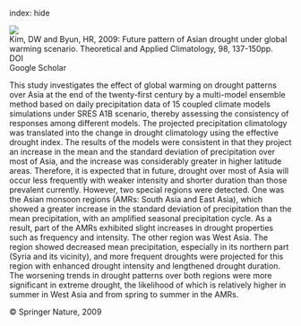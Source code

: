 index: hide

<div class="Citation">
    <div class="Citation-thumb CitationThumb-linked"  data-href="https://doi.org/10.1007/s00704-008-0100-y">
      <img src="https://static.claimspace.cloud/climate-study-static/refs/thumbs/14/Kim_and_Byun_2009-thumb.png" />
    </div>

  <div class="Citation-body">
    <div class="Citation-text">Kim, DW and Byun, HR, 2009: Future pattern of Asian drought under global warming scenario. <span class="Article-journal">Theoretical and Applied Climatology, </span><span class="Article-volume">98, </span>137-150pp.</div>
    <div class="Citation-links">
      <div class="CitationLink" data-href="https://doi.org/10.1007/s00704-008-0100-y">
        <div class="CitationLink-icon CitationLink-Doi"></div>
        <div class="CitationLink-text">DOI</div>
      </div>
      <div class="CitationLink" data-href="https://scholar.google.com/scholar?q=10.1007/s00704-008-0100-y">
        <div class="CitationLink-icon CitationLink-Scholar"></div>
        <div class="CitationLink-text">Google Scholar</div>
      </div>
    </div>
  </div>
</div>

This study investigates the effect of global warming on drought patterns over Asia at the end of the twenty-first century by a multi-model ensemble method based on daily precipitation data of 15 coupled climate models simulations under SRES A1B scenario, thereby assessing the consistency of responses among different models. The projected precipitation climatology was translated into the change in drought climatology using the effective drought index. The results of the models were consistent in that they project an increase in the mean and the standard deviation of precipitation over most of Asia, and the increase was considerably greater in higher latitude areas. Therefore, it is expected that in future, drought over most of Asia will occur less frequently with weaker intensity and shorter duration than those prevalent currently. However, two special regions were detected. One was the Asian monsoon regions (AMRs: South Asia and East Asia), which showed a greater increase in the standard deviation of precipitation than the mean precipitation, with an amplified seasonal precipitation cycle. As a result, part of the AMRs exhibited slight increases in drought properties such as frequency and intensity. The other region was West Asia. The region showed decreased mean precipitation, especially in its northern part (Syria and its vicinity), and more frequent droughts were projected for this region with enhanced drought intensity and lengthened drought duration. The worsening trends in drought patterns over both regions were more significant in extreme drought, the likelihood of which is relatively higher in summer in West Asia and from spring to summer in the AMRs.

<div class="Citation-copy">
&copy; Springer Nature, 2009
</div>